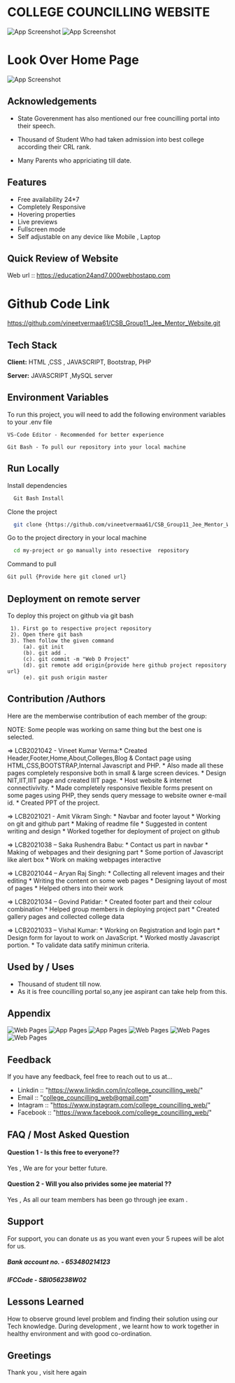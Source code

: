 

# COLLEGE COUNCILLING WEBSITE
![App Screenshot](20220407_211420.jpg)
![App Screenshot](Screenshot_(1564).png)




# Look Over Home Page

![App Screenshot](https://crispy-pics.s3.amazonaws.com/uploads/ckeditor/pictures/511/content_counselling.png)


## Acknowledgements
* State Goverenment has also mentioned our free councilling portal into their speech. 
*  Thousand of Student Who had taken admission into best college according their CRL rank.

* Many Parents who appriciating till date.

## Features
- Free availability 24*7
- Completely Responsive
- Hovering properties
- Live previews
- Fullscreen mode
- Self adjustable on any device like Mobile , Laptop 



## Quick Review of Website
Web url :: https://education24and7.000webhostapp.com

# Github Code Link
 https://github.com/vineetvermaa61/CSB_Group11_Jee_Mentor_Website.git



## Tech Stack

**Client:** HTML ,CSS , JAVASCRIPT, Bootstrap, PHP

**Server:** JAVASCRIPT ,MySQL server


## Environment Variables

To run this project, you will need to add the following environment variables to your .env file

`VS-Code Editor - Recommended for better experience`

`Git Bash - To pull our repository into your local machine`


## Run Locally

Install dependencies

```bash
  Git Bash Install
```
Clone the project

```bash
  git clone {https://github.com/vineetvermaa61/CSB_Group11_Jee_Mentor_Website.git}
```

Go to the project directory in your local machine

```bash
  cd my-project or go manually into resoective  repository
```
Command to pull
```bash
Git pull {Provide here git cloned url}
````





## Deployment on remote server

To deploy this project on github via git bash
```
 1). First go to respective project repository
 2). Open there git bash
 3). Then follow the given command
     (a). git init
     (b). git add .
     (c). git commit -m "Web D Project"
     (d). git remote add origin{provide here github project repository url}
     (e). git push origin master
```

## Contribution /Authors

Here are the memberwise contribution of each member of the group:


NOTE: Some people was working on same thing but the best one is selected.



=> LCB2021042 - Vineet Kumar Verma:* Created Header,Footer,Home,About,Colleges,Blog & Contact
                                     page using HTML,CSS,BOOTSTRAP,Internal Javascript
                                     and PHP. 
                                   * Also made all these pages completely responsive
                                     both in small & large screen devices.
                                   * Design NIT,IIT,IIIT page and created IIIT page.
                                   * Host website & internet connectivivity.
                                   * Made completely responsive flexible forms present on some pages using
                                     PHP, they sends query message to website owner e-mail id.
                                   * Created PPT of the project. 
                                   

=> LCB2021021 - Amit Vikram Singh:  * Navbar and footer layout
                                    * Working on git and github part
                                    * Making  of readme file 
                                    * Suggested in content writing and design 
                                    * Worked together for deployment of project on github
                                    

=> LCB2021038 – Saka Rushendra Babu:  * Contact us part in navbar
                                      * Making of webpages and their designing part
                                      * Some portion of Javascript like alert box
                                      * Work on making webpages interactive


=> LCB2021044 – Aryan Raj Singh:   * Collecting all relevent images and their editing
                                   * Writing the content on some web pages
                                   * Designing layout of most of pages
                                   * Helped others into their work 


=> LCB2021034 – Govind Patidar:    * Created footer part and their colour combination
                                   * Helped group members in deploying project part 
                                   * Created gallery pages and collected college data


=> LCB2021033 – Vishal Kumar:      * Working on Registration and login part 
                                   * Design form for layout to work on JavaScript.
                                   * Worked mostly Javascript portion.
                                   * To validate data satify minimun criteria.
 


## Used by / Uses


* Thousand of student till now.
* As it is free councilling portal so,any jee aspirant can take help from this.



## Appendix
![Web Pages](https://media.istockphoto.com/photos/group-of-happy-students-celebrating-their-graduation-day-and-wearing-picture-id1316404524?k=20&m=1316404524&s=612x612&w=0&h=x6F9QMkrzhjUiIHb_X8HSsOFQ4uZVvTCl3UhGG9vl5M=)
![App Pages](https://www.gannett-cdn.com/presto/2019/05/14/USAT/6717a231-f65a-48f9-ba0d-4486a3785a71-gradpic.jpg?width=660&height=372&fit=crop&format=pjpg&auto=webp)
![App Pages](https://edugorilla.com/wp-content/uploads/2017/02/Top-5-ways-to-keep-yourself-motivated.jpg)
![Web Pages](https://media.istockphoto.com/photos/group-of-happy-students-celebrating-their-graduation-day-and-wearing-picture-id1316404524?)
![Web Pages](Top-15-largest-colleges-in-India.jpg)
![Web Pages](college-counseling-books.png)


## Feedback

If you have any feedback, feel free to reach out to us at... 

- Linkdin  ::    "https://www.linkdin.com/in/college_councilling_web/"
- Email    ::    "college_councilling_web@gmail.com"
- Intagram ::    "https://www.instagram.com/college_councilling_web/"
- Facebook ::    "https://www.facebook.com/college_councilling_web/" 



## FAQ / Most Asked Question

#### Question 1  - Is this free to everyone??

Yes , We are for your better future.

#### Question 2  - Will you also privides some jee material ??
Yes , As all our team members has been go through jee exam . 


## Support

For support, you can donate us as you want even your 5 rupees will be alot for us. 
##### Bank account no. -  653480214123
##### IFCCode - SBI056238W02


## Lessons Learned

How to observe ground level problem and finding their solution using our Tech knowledge.
During development , we learnt how to work together in healthy environment and with good co-ordination. 


## Greetings
 Thank you  , visit here again